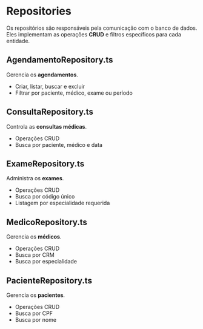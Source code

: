 # Repositories

Os repositórios são responsáveis pela comunicação com o banco de dados.  
Eles implementam as operações **CRUD** e filtros específicos para cada entidade.  

## AgendamentoRepository.ts
Gerencia os **agendamentos**.  
- Criar, listar, buscar e excluir  
- Filtrar por paciente, médico, exame ou período  

## ConsultaRepository.ts
Controla as **consultas médicas**.  
- Operações CRUD  
- Busca por paciente, médico e data  

## ExameRepository.ts
Administra os **exames**.  
- Operações CRUD  
- Busca por código único  
- Listagem por especialidade requerida  

## MedicoRepository.ts
Gerencia os **médicos**.  
- Operações CRUD  
- Busca por CRM  
- Busca por especialidade  

## PacienteRepository.ts
Gerencia os **pacientes**.  
- Operações CRUD  
- Busca por CPF  
- Busca por nome  
